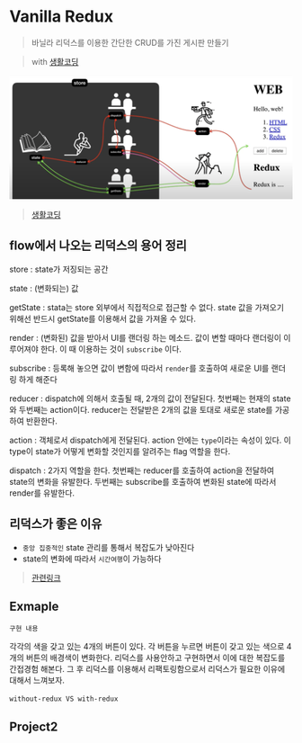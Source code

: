 # Vanilla Redux

> 바닐라 리덕스를 이용한 간단한 CRUD를 가진 게시판 만들기

> with [생활코딩](https://opentutorials.org/module/4078)

![redux-flow](image/redux-flow.png)

> [생활코딩](https://opentutorials.org/module/4078/24935)

## flow에서 나오는 리덕스의 용어 정리

store : state가 저징되는 공간

state : (변화되는) 값

getState : stata는 store 외부에서 직접적으로 접근할 수 없다. state 값을 가져오기 위해선 반드시 getState를 이용해서 값을 가져올 수 있다.

render : (변화된) 값을 받아서 UI를 랜더링 하는 메소드. 값이 변할 때마다 랜더링이 이루어져야 한다. 이 때 이용하는 것이 `subscribe` 이다.

subscribe : 등록해 놓으면 값이 변함에 따라서 `render`를 호출하여 새로운 UI를 랜더링 하게 해준다

reducer : dispatch에 의해서 호출될 때, 2개의 값이 전달된다. 첫번째는 현재의 state와 두번째는 action이다. reducer는 전달받은 2개의 값을 토대로 새로운 state를 가공하여 반환한다.

action : 객체로서 dispatch에게 전달된다. action 안에는 `type`이라는 속성이 있다. 이 type이 state가 어떻게 변화할 것인지를 알려주는 flag 역할을 한다.

dispatch : 2가지 역할을 한다. 첫번째는 reducer를 호출하여 action을 전달하여 state의 변화을 유발한다. 두번째는 subscribe를 호출하여 변화된 state에 따라서 render를 유발한다.

## 리덕스가 좋은 이유

-   `중앙 집중적인` state 관리를 통해서 복잡도가 낮아진다
-   state의 변화에 따라서 `시간여행`이 가능하다

> [관련링크](https://medium.com/@wooder2050/%EB%A6%AC%EB%8D%95%EC%8A%A4-redux-%EB%8A%94-%EC%99%9C-%EC%93%B0%EB%8A%94-%EA%B1%B4%EB%8D%B0-2eaafce30f27)

## Exmaple

`구현 내용`

각각의 색을 갖고 있는 4개의 버튼이 있다. 각 버튼을 누르면 버튼이 갖고 있는 색으로 4개의 버튼의 배경색이 변화한다. 리덕스를 사용안하고 구현하면서 이에 대한 복잡도를 간접경험 해본다. 그 후 리덕스를 이용해서 리팩토링함으로서 리덕스가 필요한 이유에 대해서 느껴보자.

`without-redux VS with-redux`

## Project2
